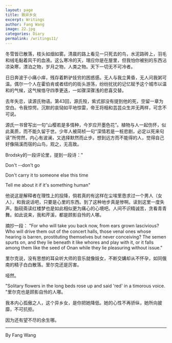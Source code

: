 ```yaml
---
layout: page
title: 致异乡女
excerpt: Writings
author: Fang Wang
image: 22.jpg
categories: Diary
permalink: /writings11/
---
```


冬雪皆已散落，枝头如烟如雾。清晨的路上看见一只死去的鸟，水泥路砖上，羽毛和绒毛黏着风干的血液。这么寒冷的天，理应你是在屋里，但我怕你被别的东西沾凉染寒，漂泊之物，岁月之物，人类之物。天下一切无不可冷者。

日日奔波于小痛小痒，残存着黔驴技穷的困惑感。无人与我立黄昏，无人问我粥可温。偶尔一个人在霍伯肯或者纽约的街头游荡，纷纷扰扰的记忆赋予这个城市以温和的气候，这气候恪守四季更迭，一如骤深骤浅的悲喜交替。

去年失恋，读源氏物语。第43回，源氏歿，紫式部没有提到他的死，空留一章为空白。令我惊愕。沉默的哀恸如平地惊雷，帝王将相和芸芸众生并无两样，可念不可说。

源氏一书曾写出一句“山樱若是多情种，今岁应开墨色花”。植物与人一起伤怀，似此美质，而不能久留于世。少年人被简桢一句“深情若是一桩悲剧，必定以死来句读”所愕然，内心有波澜，又选择默然而止步。想到远方而不能得的人，觉得自己好像隔溪而宿的山鸟，观之，无高致。

Brodsky的一段评论里，提到一段诗："

Don't --don't go

Don't carry it to someone else this time

Tell me about it if it's something human"

他说这是解释者在理性上的投降，倘若真的有这样在尘埃里恳求过一个男人（女人），和我说话吧，只要是心里的东西。到了这种地步真是惨啊。读到这里一度失声。脂砚斋读红楼梦也是如此相似更为痛心的心境吧。人间不识精诚苦，贪看青青舞。如此说来，我和芹溪，都是顾影自怜的人哪。

摘抄一段：
"For who will take you back now, from ears grown lascivious? Who will drive them out of the concert halls, those venal ones whose hearing is barren, prostituting themselves but never conceiving? The semen spurts on, and they lie beneath it like whores and play with it, or it falls among them like the seed of Onan while they lie pleasuring without issue."

里尔克说，没有思想的耳朵听大师的音乐就像妓女，不断交媾却从不怀孕，如同俄南的精子白白散落。里尔克还是厉害。

哑然。

"Solitary flowers in the long beds rose up and said 'red' in a timorous voice. "里尔克也是顾影自怜的人哪。

我本内心孤傲之人，这个异乡女，是你把她降低。她的心性不再骄纵，她所向披靡，不可抗拒。

因为还有望不尽的余生哪。



****

By Fang Wang